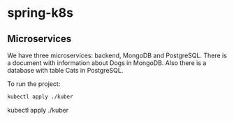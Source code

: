 # spring-k8s

## Microservices
We have three microservices: backend, MongoDB and PostgreSQL.
There is a document with information about Dogs in MongoDB. Also there is a database with table Cats in PostgreSQL.

To run the project:
```bash
kubectl apply ./kuber
```
kubectl apply ./kuber
